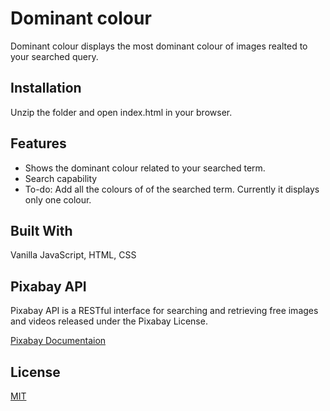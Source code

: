# Dominant colour

Dominant colour displays the most dominant colour of images realted to your searched query.

## Installation

Unzip the folder and open index.html in your browser.

## Features

- Shows the dominant colour related to your searched term.
- Search capability
- To-do: Add all the colours of of the searched term. Currently it displays only one colour.

## Built With

Vanilla JavaScript, HTML, CSS

## Pixabay API

Pixabay API is a RESTful interface for searching and retrieving free images and videos released under the Pixabay License.

[Pixabay Documentaion](https://pixabay.com/api/docs/)

## License

[MIT](https://choosealicense.com/licenses/mit/)
